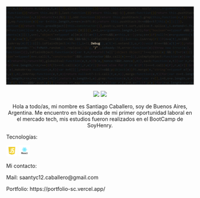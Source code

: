 
![BANNER](banner.gif)

<!-- <img src='https://user-images.githubusercontent.com/105526822/193701083-083cacbc-dad0-48ac-ab28-91c3fb3b51dd.jpg' width='200'> -->
<p align='center'>
<a href="https://twitter.com/CabaSaanti"><img height="30" src="https://github.com/WaylonWalker/WaylonWalker/blob/main/icon/twitter.png?raw=true"></a>
<a href="https://www.linkedin.com/in/santiago-caballero-82aa241a1/"><img height="30" src="https://github.com/WaylonWalker/WaylonWalker/blob/main/icon/linkedin.png?raw=true"></a>
  </p>
<p align='center'>Hola a todo/as, mi nombre es Santiago Caballero, soy de Buenos Aires, Argentina.
Me encuentro en búsqueda de mi primer oportunidad laboral en el mercado tech, mis
estudios fueron realizados en el BootCamp de SoyHenry. </p>

<div>
<p>Tecnologías: </p>
<img height="30" src= './images/logo-javascript-2.png'>
<img height="30" src= './images/react.png'>
</div>


<div>
  <p>
Mi contacto:
  </p>
  <p>
Mail: saantyc12.caballero@gmail.com
  </p>
  <p>
Portfolio: https://portfolio-sc.vercel.app/
     </p>
</div>
<br/>


